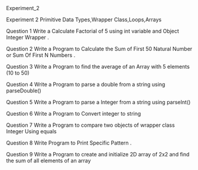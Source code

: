 <!DOCTYPE html>
<html lang="en">
<head>
</head>
<body>
    <h>Experiment_2</h>
    <p>Experiment 2 Primitive Data Types,Wrapper Class,Loops,Arrays</p>
    <p>Question 1 Write a Calculate Factorial of 5 using int variable and Object Integer Wrapper . </p>
    <p>Question 2 Write a Program to Calculate the Sum of First 50 Natural Number or Sum Of First N Numbers . </p>
    <p>Question 3 Write a Program to find the average of an Array with 5 elements (10 to 50)</p>
    <p>Question 4 Write a Program to parse a double from a string using parseDouble()</p>
    <p>Question 5 Write a Program to parse a Integer from a string using parseInt()</p>
    <p>Question 6 Write a Program to Convert integer to string </p>
    <p>Question 7 Write a Program to compare two objects of wrapper class Integer Using equals</p>
    <p>Question 8 Write Program to Print Specific Pattern . </p>
    <p>Question 9 Write a Program to create and initialize 2D array of 2x2 and find the sum of all elements of an array</p>
</body>
</html>
